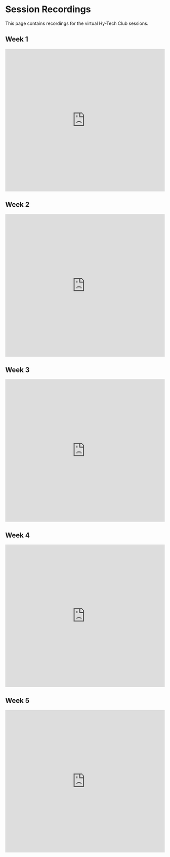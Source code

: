 # Session Recordings
This page contains recordings for the virtual Hy-Tech Club sessions.

## Week 1
<iframe width="100%" height="450px" src="https://www.youtube.com/embed/albmqEXEacY" frameborder="0" allow="accelerometer; autoplay; clipboard-write; encrypted-media; gyroscope; picture-in-picture" allowfullscreen></iframe>

## Week 2
<iframe width="100%" height="450px" src="https://www.youtube.com/embed/2TqYR7UvNLY" frameborder="0" allow="accelerometer; autoplay; clipboard-write; encrypted-media; gyroscope; picture-in-picture" allowfullscreen></iframe>

## Week 3
<iframe width="100%" height="450px" src="https://www.youtube.com/embed/qzXfOK1lLkk" frameborder="0" allow="accelerometer; autoplay; clipboard-write; encrypted-media; gyroscope; picture-in-picture" allowfullscreen></iframe>

## Week 4
<iframe width="100%" height="450px" src="https://www.youtube.com/embed/LxoYqI7B0ZM" frameborder="0" allow="accelerometer; autoplay; clipboard-write; encrypted-media; gyroscope; picture-in-picture" allowfullscreen></iframe>

## Week 5
<iframe width="100%" height="450px" src="https://www.youtube.com/embed/fjd4bEM_LnQ" frameborder="0" allow="accelerometer; autoplay; clipboard-write; encrypted-media; gyroscope; picture-in-picture" allowfullscreen></iframe>